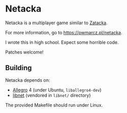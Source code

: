 # Netacka

Netacka is a multiplayer game similar to
[Zatacka](https://en.wikipedia.org/wiki/Achtung,_die_Kurve!).

For more information, go to https://pwmarcz.pl/netacka.

I wrote this in high school. Expect some horrible code.

Patches welcome!

## Building

Netacka depends on:

- [Allegro](http://liballeg.org/) 4 (under Ubuntu, `liballegro4-dev`)
- [libnet](http://libnet.sourceforge.net/) (vendored in `libnet/` directory)

The provided Makefile should run under Linux.
